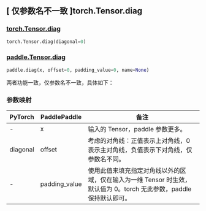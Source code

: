 ## [ 仅参数名不一致 ]torch.Tensor.diag

### [torch.Tensor.diag](https://pytorch.org/docs/stable/generated/torch.Tensor.diag.html?highlight=diag#torch.Tensor.diag)

```python
torch.Tensor.diag(diagonal=0)
```

### [paddle.Tensor.diag](https://www.paddlepaddle.org.cn/documentation/docs/zh/develop/api/paddle/diag_cn.html#diag)

```python
paddle.diag(x, offset=0, padding_value=0, name=None)
```

两者功能一致，仅参数名不一致，具体如下：

### 参数映射

| PyTorch  | PaddlePaddle  | 备注                                                                                   |
| -------- | ------------- | -------------------------------------------------------------------------------------- |
| -        | x             | 输入的 Tensor，paddle 参数更多。                                                       |
| diagonal | offset        | 考虑的对角线：正值表示上对角线，0 表示主对角线，负值表示下对角线，仅参数名不同。       |
| -        | padding_value | 使用此值来填充指定对角线以外的区域，仅在输入为一维 Tensor 时生效，默认值为 0。torch 无此参数，paddle 保持默认即可。 |
